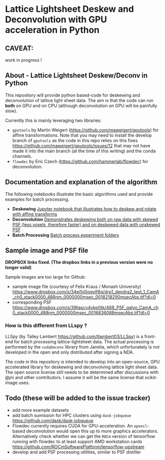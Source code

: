# Lattice Lightsheet Deskew and Deconvolution with GPU acceleration in Python

## CAVEAT: 

work in progress ! 

## About - Lattice Lightsheet Deskew/Deconv in Python

This repository will provide python based-code for deskewing and deconvolution of lattice light sheet data.
The aim is that the code can run **both** on GPU and on CPU (although deconvolution on GPU will be painfully slow). 

Currently this is mainly leveraging two libraries:

* `gputools` by Martin Weigert (https://github.com/maweigert/gputools) for affine transformations. Note that you may need to install the develop branch of `gputools` as the code in this repo relies on this fixes https://github.com/maweigert/gputools/issues/12 that may not have made it into the main branch (at the time of this writing) and the conda channels.
* `flowdec` by Eric Czech (https://github.com/hammerlab/flowdec) for deconvolution.


## Documentation and explanation of the algorithm 

The following notebooks illustrate the basic algorithms used and provide examples for batch processing.

* **Deskewing** [Jupyter notebook that illustrates how to deskew and rotate with affine transforms](./Python/00_Lattice_Light_Sheet_Deskew.ipynb)
* **Deconvolution** [Demonstrates deskewing both on raw data with skewed PSF (less voxels, therefore faster) and on deskewed data with unskewed PSF](./Python/01_Lattice_Light_Sheet_Deconvolution.ipynb)
* **Batch Processing** [Batch process experiment folders](./Python/02_Batch_Process.ipynb) 

## Sample image and PSF file

**DROPBOX links fixed. (The dropbox links in a previous version were no longer valid)**

Sample images are too large for Github:
* sample image file (courtesy of Felix Kraus / Monash University)  
https://www.dropbox.com/s/34ei5jj0qgylf8q/drp1_dendra2_test_1_CamA_ch0_stack0000_488nm_0000000msec_0018218290msecAbs.tif?dl=0
* corresponding PSF
https://www.dropbox.com/s/39ljascy4vkp0tk/488_PSF_galvo_CamA_ch0_stack0000_488nm_0000000msec_0016836088msecAbs.tif?dl=0

### How is this different from LLspy ?

LLSpy (by Talley Lambert https://github.com/tlambert03/LLSpy) is a front-end for batch processing lattice-lightsheet data.
The actual processing is performed by the `cudaDeconv` library from Janelia, which unfortunately is not developed in the
open and only distributed after signing a NDA. 

The code in this repository is intended to develop into an open-source, GPU accelerated library 
for deskewing and deconvolving lattice light sheet data. The open source license still needs to be determined 
after discussions with @jni and other contributors. I assume it will be the same license that scikit-image uses.

## Todo (these will be added to the issue tracker) 

* add more example datasets
* add batch sumission for HPC clusters using `dask-jobqueue` https://github.com/dask/dask-jobqueue
* Flowdec currently requires CUDA for GPU-acceleration. An `opencl`-based deconvolution would open this up to more graphics accelerators. Alternatively check whether we can get the `ROCm` version of tensorflow running with flowdec to at least support AMD workstation cards https://github.com/ROCmSoftwarePlatform/tensorflow-upstream
* develop and add PSF processing utilities, similar to PSF distiller
